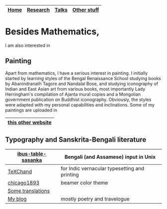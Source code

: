 | [**Home**](README.md) | [**Research**](research.md) | [**Talks**](talks.md) | [**Other stuff**](hobbies.md) |
| --- | --- | --- | --- |

# Besides Mathematics,
I am also interested in

## Painting

Apart from mathematics, I have a serious interest in painting. I initially started by learning styles of the Bengal Renaissance School studying books by Abanindranath Tagore and Nandalal Bose, and studying iconography of Indian and East Asian art from various books, most importantly Lady Herringham's compilation of Ajanta mural copies and a Mongolian government publication on Buddhist iconography. Obviously, the styles were adapted with my personal capabilities and inclinations. Some of my paintings are uploaded in

| [this other website](https://sites.google.com/view/ani-paint) |
| --- |

## Typography and Sanskrita-Bengali literature

| [ibus-table-sasanka](https://anamitro.github.io/ibus-table-sasankadeva) | Bengali (and Assamese) input in Unix |
| --- | --- |
| [TeXChand](https://sites.google.com/view/texchand) | for Indic vernacular typesetting and printing |
| [chicago1893](https://anamitro.github.io/beamercolortheme-chicago1893) | beamer color theme |
| [Some translations](https://anamitro.github.io/writing) | |
| [My blog](https://taittiriiya.blogspot.com) | mostly poetry and travelogue |
